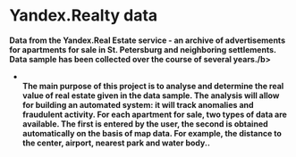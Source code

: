 <h1> Yandex.Realty data</h1>
<b>Data from the Yandex.Real Estate service - an archive of advertisements for apartments for sale in St. Petersburg and neighboring settlements. Data sample has been collected over the course of several years./b>
<ul><li></li>The main purpose of this project is to analyse and determine the real value of real estate given in the data sample. The analysis will  allow for building an automated system: it will track anomalies and fraudulent activity</li>.
</li>For each apartment for sale, two types of data are available. The first is entered by the user, the second is obtained automatically on the basis of map data. For example, the distance to the center, airport, nearest park and water body.</li>.</ul>
